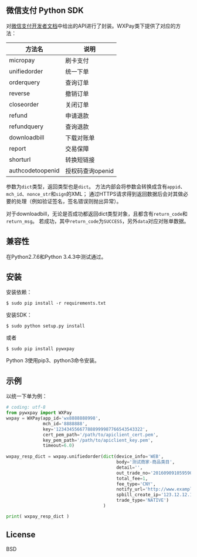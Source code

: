 微信支付 Python SDK
-------

对[微信支付开发者文档](https://pay.weixin.qq.com/wiki/doc/api/index.html)中给出的API进行了封装。WXPay类下提供了对应的方法：

|方法名 | 说明 |
|--------|--------|
|micropay| 刷卡支付 |
|unifiedorder | 统一下单|
|orderquery | 查询订单 |
|reverse | 撤销订单 |
|closeorder|关闭订单|
|refund|申请退款|
|refundquery|查询退款|
|downloadbill|下载对账单|
|report|交易保障|
|shorturl|转换短链接|
|authcodetoopenid|授权码查询openid|

参数为`dict`类型，返回类型也是`dict`。
方法内部会将参数会转换成含有`appid`、`mch_id`、`nonce_str`和`sign`的XML；
通过HTTPS请求得到返回数据后会对其做必要的处理（例如验证签名，签名错误则抛出异常）。

对于downloadbill，无论是否成功都返回dict类型对象，且都含有`return_code`和`return_msg`。
若成功，其中`return_code`为`SUCCESS`，另外`data`对应对账单数据。

## 兼容性
在Python2.7.6和Python 3.4.3中测试通过。

## 安装

安装依赖：
```
$ sudo pip install -r requirements.txt
```

安装SDK：
```
$ sudo python setup.py install
```
或者
```
$ sudo pip install pywxpay
```

Python 3使用pip3、python3命令安装。

## 示例
以统一下单为例：
```python
# coding: utf-8
from pywxpay import WXPay
wxpay = WXPay(app_id='wx8888888998', 
              mch_id='8888888',
              key='123434556677888999987766543543322', 
              cert_pem_path='/path/to/apiclient_cert.pem',
              key_pem_path='/path/to/apiclient_key.pem',
              timeout=6.0)
             
wxpay_resp_dict = wxpay.unifiedorder(dict(device_info='WEB',
                                          body='测试商家-商品类目',
                                          detail='',
                                          out_trade_no='2016090910595900000012',
                                          total_fee=1,
                                          fee_type='CNY',
                                          notify_url='http://www.example.com/wxpay/notify',
                                          spbill_create_ip='123.12.12.123',
                                          trade_type='NATIVE')
                                     )

print( wxpay_resp_dict )
```


## License
BSD